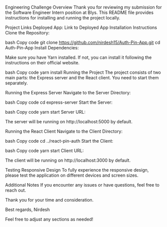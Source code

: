 Engineering Challenge
Overview
Thank you for reviewing my submission for the Software Engineer Intern position at Blys. This README file provides instructions for installing and running the project locally.

Project Links
Deployed App: Link to Deployed App
Installation Instructions
Clone the Repository:

bash
Copy code
git clone https://github.com/nirdesh15/Auth-Pin-App.git
cd Auth-Pin-App
Install Dependencies:

Make sure you have Yarn installed. If not, you can install it following the instructions on their official website.

bash
Copy code
yarn install
Running the Project
The project consists of two main parts: the Express server and the React client. You need to start them separately.

Running the Express Server
Navigate to the Server Directory:

bash
Copy code
cd express-server
Start the Server:

bash
Copy code
yarn start
Server URL:

The server will be running on http://localhost:5000 by default.

Running the React Client
Navigate to the Client Directory:

bash
Copy code
cd ../react-pin-auth
Start the Client:

bash
Copy code
yarn start
Client URL:

The client will be running on http://localhost:3000 by default.

Testing Responsive Design
To fully experience the responsive design, please test the application on different devices and screen sizes.

Additional Notes
If you encounter any issues or have questions, feel free to reach out.

Thank you for your time and consideration.

Best regards,
Nirdesh

Feel free to adjust any sections as needed!




